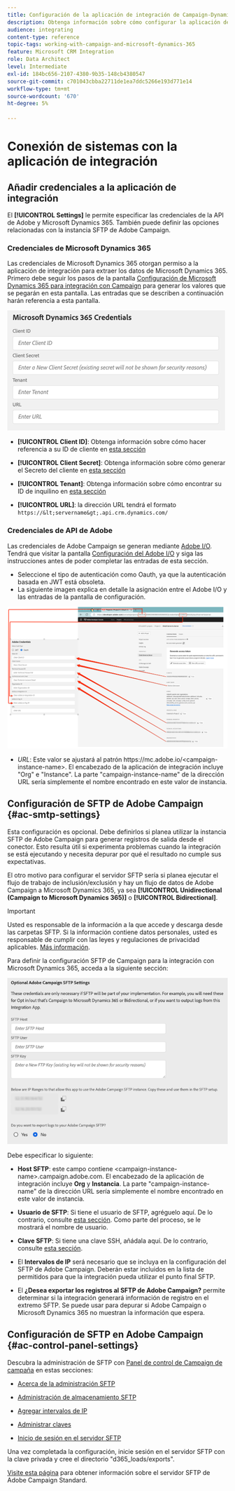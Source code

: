 ```yaml
---
title: Configuración de la aplicación de integración de Campaign-Dynamics
description: Obtenga información sobre cómo configurar la aplicación de integración de Campaign y Dynamics
audience: integrating
content-type: reference
topic-tags: working-with-campaign-and-microsoft-dynamics-365
feature: Microsoft CRM Integration
role: Data Architect
level: Intermediate
exl-id: 184bc656-2107-4380-9b35-148cb4380547
source-git-commit: c701043cbba22711de1ea7ddc5266e193d771e14
workflow-type: tm+mt
source-wordcount: '670'
ht-degree: 5%

---
```


# Conexión de sistemas con la aplicación de integración

## Añadir credenciales a la aplicación de integración

El **[!UICONTROL Settings]** le permite especificar las credenciales de la API de Adobe y Microsoft Dynamics 365. También puede definir las opciones relacionadas con la instancia SFTP de Adobe Campaign.

### Credenciales de Microsoft Dynamics 365

Las credenciales de Microsoft Dynamics 365 otorgan permiso a la aplicación de integración para extraer los datos de Microsoft Dynamics 365.  Primero debe seguir los pasos de la pantalla [Configuración de Microsoft Dynamics 365 para integración con Campaign](../../integrating/using/d365-acs-configure-d365.md) para generar los valores que se pegarán en esta pantalla. Las entradas que se describen a continuación harán referencia a esta pantalla.

![](assets/do-not-localize/d365-to-acs-ui-page-workflows-settings-d365.png)

* **[!UICONTROL Client ID]**: Obtenga información sobre cómo hacer referencia a su ID de cliente en [esta sección](../../integrating/using/d365-acs-configure-d365.md#register-a-new-app)

* **[!UICONTROL Client Secret]**: Obtenga información sobre cómo generar el Secreto del cliente en [esta sección](../../integrating/using/d365-acs-configure-d365.md#generate-a-client-secret)

* **[!UICONTROL Tenant]**: Obtenga información sobre cómo encontrar su ID de inquilino en [esta sección](../../integrating/using/d365-acs-configure-d365.md#get-the-tenant-id)

* **[!UICONTROL URL]**: la dirección URL tendrá el formato `https://&lt;servername&gt;.api.crm.dynamics.com/`

### Credenciales de API de Adobe

Las credenciales de Adobe Campaign se generan mediante [Adobe I/O](https://www.adobe.io/). Tendrá que visitar la pantalla [Configuración del Adobe I/O](../../integrating/using/d365-acs-configure-adobe-io.md) y siga las instrucciones antes de poder completar las entradas de esta sección.

* Seleccione el tipo de autenticación como Oauth, ya que la autenticación basada en JWT está obsoleta.
* La siguiente imagen explica en detalle la asignación entre el Adobe I/O y las entradas de la pantalla de configuración.

![](assets/do-not-localize/d365-to-acs-ui-page-workflows-settings-adobeio.png)

* *URL*: Este valor se ajustará al patrón https\://mc.adobe.io/&lt;campaign-instance-name>. El encabezado de la aplicación de integración incluye &quot;Org&quot; e &quot;Instance&quot;. La parte &quot;campaign-instance-name&quot; de la dirección URL sería simplemente el nombre encontrado en este valor de instancia.

## Configuración de SFTP de Adobe Campaign {#ac-smtp-settings}

Esta configuración es opcional. Debe definirlos si planea utilizar la instancia SFTP de Adobe Campaign para generar registros de salida desde el conector. Esto resulta útil si experimenta problemas cuando la integración se está ejecutando y necesita depurar por qué el resultado no cumple sus expectativas.

El otro motivo para configurar el servidor SFTP sería si planea ejecutar el flujo de trabajo de inclusión/exclusión y hay un flujo de datos de Adobe Campaign a Microsoft Dynamics 365, ya sea **[!UICONTROL Unidirectional (Campaign to Microsoft Dynamics 365)]** o **[!UICONTROL Bidirectional]**.

>[!IMPORTANT]
>
>Usted es responsable de la información a la que accede y descarga desde las carpetas SFTP. Si la información contiene datos personales, usted es responsable de cumplir con las leyes y regulaciones de privacidad aplicables. [Más información](../../integrating/using/d365-acs-notices-and-recommendations.md#acs-msdyn-manage-privacy).
>

Para definir la configuración SFTP de Campaign para la integración con Microsoft Dynamics 365, acceda a la siguiente sección:

![](assets/do-not-localize/d365-to-acs-ui-page-workflows-settings-sftp.png)

Debe especificar lo siguiente:

* **Host SFTP**: este campo contiene &lt;campaign-instance-name>.campaign.adobe.com. El encabezado de la aplicación de integración incluye **Org** y **Instancia**. La parte &quot;campaign-instance-name&quot; de la dirección URL sería simplemente el nombre encontrado en este valor de instancia.

* **Usuario de SFTP**: Si tiene el usuario de SFTP, agréguelo aquí. De lo contrario, consulte [esta sección](#ac-control-panel-settings). Como parte del proceso, se le mostrará el nombre de usuario.

* **Clave SFTP**: Si tiene una clave SSH, añádala aquí. De lo contrario, consulte [esta sección](#ac-control-panel-settings).

* El **Intervalos de IP** será necesario que se incluya en la configuración del SFTP de Adobe Campaign. Deberán estar incluidos en la lista de permitidos para que la integración pueda utilizar el punto final SFTP.

* El **¿Desea exportar los registros al SFTP de Adobe Campaign?** permite determinar si la integración generará información de registro en el extremo SFTP. Se puede usar para depurar si Adobe Campaign o Microsoft Dynamics 365 no muestran la información que espera.

## Configuración de SFTP en Adobe Campaign {#ac-control-panel-settings}

Descubra la administración de SFTP con [Panel de control de Campaign de campaña](https://experienceleague.adobe.com/docs/control-panel/using/control-panel-home.html?lang=es) en estas secciones:

* [Acerca de la administración SFTP](https://experienceleague.adobe.com/docs/control-panel/using/sftp-management/about-sftp-management.html?lang=es#sftp-management)

* [Administración de almacenamiento SFTP](https://experienceleague.adobe.com/docs/control-panel/using/sftp-management/key-management.html#installing-ssh-key)

* [Agregar intervalos de IP](https://experienceleague.adobe.com/docs/control-panel/using/sftp-management/ip-range-allow-listing.html#sftp-management)

* [Administrar claves](https://experienceleague.adobe.com/docs/control-panel/using/sftp-management/key-management.html#sftp-management)

* [Inicio de sesión en el servidor SFTP](https://experienceleague.adobe.com/docs/control-panel/using/sftp-management/logging-into-sftp-server.html#sftp-management)

Una vez completada la configuración, inicie sesión en el servidor SFTP con la clave privada y cree el directorio &quot;d365_loads/exports&quot;.

[Visite esta página](https://experienceleague.adobe.com/docs/campaign-standard-learn/control-panel/sftp-management/monitoring-server-capacity.html?lang=es#sftp-management) para obtener información sobre el servidor SFTP de Adobe Campaign Standard.

